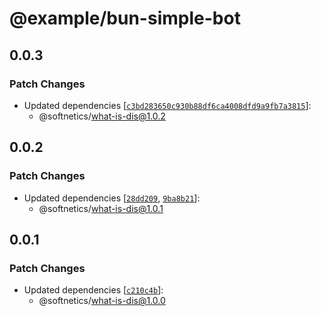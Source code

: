 # @example/bun-simple-bot

## 0.0.3

### Patch Changes

- Updated dependencies [[`c3bd283650c930b88df6ca4008dfd9a9fb7a3815`](https://github.com/softnetics/what-is-dis/commit/c3bd283650c930b88df6ca4008dfd9a9fb7a3815)]:
  - @softnetics/what-is-dis@1.0.2

## 0.0.2

### Patch Changes

- Updated dependencies [[`28dd209`](https://github.com/softnetics/what-is-dis/commit/28dd209298cd6bce47e9a06fa469ca6f67c08a13), [`9ba8b21`](https://github.com/softnetics/what-is-dis/commit/9ba8b213bfd446254b88467fd0207f409f01ea60)]:
  - @softnetics/what-is-dis@1.0.1

## 0.0.1

### Patch Changes

- Updated dependencies [[`c210c4b`](https://github.com/softnetics/what-is-dis/commit/c210c4b975221576f29f2603dd65735d5ec4e0c8)]:
  - @softnetics/what-is-dis@1.0.0
